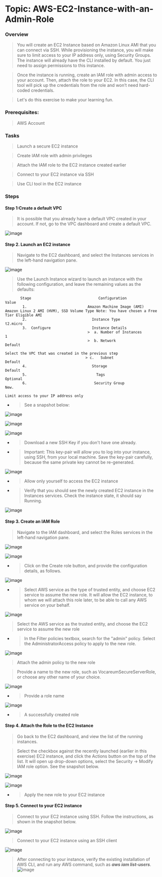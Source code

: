 # Topic: AWS-EC2-Instance-with-an-Admin-Role

### Overview

> You will create an EC2 Instance based on Amazon Linux AMI that you can connect via SSH. While provisioning the instance, you will make sure to limit access to your IP address only, using Security Groups. The instance will already have the CLI installed by default. You just need to assign permissions to this instance.

> Once the instance is running, create an IAM role with admin access to your account. Then, attach the role to your EC2. In this case, the CLI tool will pick up the credentials from the role and won’t need hard-coded credentials.

> Let's do this exercise to make your learning fun.

### Prerequisites:
> AWS Account

### Tasks
> Launch a secure EC2 instance

> Create IAM role with admin privileges

> Attach the IAM role to the EC2 instance created earlier

> Connect to your EC2 instance via SSH

> Use CLI tool in the EC2 instance

### Steps

#### Step 1:Create a default VPC

> It is possible that you already have a default VPC created in your account. If not, go to the VPC dashboard and create a default VPC.

![image](https://user-images.githubusercontent.com/40290711/171456820-4e8c6055-b720-4c14-aa21-862f653ae139.png)

#### Step 2. Launch an EC2 instance

> Navigate to the EC2 dashboard, and select the Instances services in the left-hand navigation pane.

![image](https://user-images.githubusercontent.com/40290711/171457891-95190ffa-733d-406c-b6d6-64cf4b064b17.png)

> Use the Launch Instance wizard to launch an instance with the following configuration, and leave the remaining values as the defaults:

           Stage	                           Configuration	                    Value
            1.	                          Amazon Machine Image (AMI)	    Amazon Linux 2 AMI (HVM), SSD Volume Type Note: You have chosen a Free Tier Eligible AMI
            2.	                            Instance Type	                    t2.micro
            3.	Configure                   Instance Details	
                                          >  a. Number of Instances	                      1
                                          >  b. Network	                              Default
                                                                         Select the VPC that was created in the previous step
                                         > c.   Subnet	                             Default
            4.	                            Storage	                             Default
            5.	                              Tags	                             Optional
            6.	                             Security Group	                    New.
                                                                              Limit access to your IP address only



- >  See a snapshot below:

![image](https://user-images.githubusercontent.com/40290711/171458262-da11863e-f456-4782-8cbc-3a0beceb7769.png)

![image](https://user-images.githubusercontent.com/40290711/171462445-3c1e21dc-5ac3-4205-b0d9-2805e01dfacd.png)

![image](https://user-images.githubusercontent.com/40290711/171462749-aa2c9715-f37d-4f14-ab9e-64b5f52bd04c.png)

- > Download a new SSH Key if you don't have one already.

- > Important: This key-pair will allow you to log into your instance, using SSH, from your local machine. Save the key-pair carefully, because the same private key cannot be re-generated.

![image](https://user-images.githubusercontent.com/40290711/171463945-41af0009-c331-4a80-b3a5-670826fe4b14.png)
- > Allow only yourself to access the EC2 instance

- > Verify that you should see the newly created EC2 instance in the Instances services. Check the instance state, it should say Running.



![image](https://user-images.githubusercontent.com/40290711/171467310-75135ce8-f825-4df0-a0cd-4adbde916451.png)


#### Step 3. Create an IAM Role
> Navigate to the IAM dashboard, and select the Roles services in the left-hand navigation pane.

![image](https://user-images.githubusercontent.com/40290711/171467697-a0ddfd63-06de-4bce-92c3-a0f7717c4abe.png)

![image](https://user-images.githubusercontent.com/40290711/171467871-6ea792e8-dad6-4942-b277-b256abe4fb8e.png)

- > Click on the Create role button, and provide the configuration details, as follows.

![image](https://user-images.githubusercontent.com/40290711/171468181-031fd25a-c042-456a-b8ae-63c3636a06e9.png)

- > Select AWS service as the type of trusted entity, and choose EC2 service to assume the new role. It will allow the EC2 instance, to whom we will attach this role later, to be able to call any AWS service on your behalf.

![image](https://user-images.githubusercontent.com/40290711/171469161-65ab2fc4-ec23-4f43-8c22-82256b8e9ae5.png)
> Select the AWS service as the trusted entity, and choose the EC2 service to assume the new role

- > In the Filter policies textbox, search for the "admin" policy. Select the AdministratorAccess policy to apply to the new role.

![image](https://user-images.githubusercontent.com/40290711/171470123-78f1aee2-792d-4f22-9992-7312e7332f50.png)
> Attach the admin policy to the new role

> Provide a name to the new role, such as VocareumSecureServerRole, or choose any other name of your choice.

![image](https://user-images.githubusercontent.com/40290711/171471094-6592a7b9-4eac-4f36-a6a2-373c9d25a9e5.png)
- >  Provide a role name

![image](https://user-images.githubusercontent.com/40290711/171471586-764f5563-b6cb-4d94-b847-7ca3fd70fe61.png)
- > A successfully created role

#### Step 4. Attach the Role to the EC2 Instance

> Go back to the EC2 dashboard, and view the list of the running instances.

> Select the checkbox against the recently launched (earlier in this exercise) EC2 instance, and click the Actions button on the top of the list. It will open up drop-down options, select the Security → Modify IAM role option. See the snapshot below.

![image](https://user-images.githubusercontent.com/40290711/171473008-64ec8c34-bfd5-4d45-abee-2d074d2ce66c.png)

![image](https://user-images.githubusercontent.com/40290711/171473729-70ea4789-a55c-46ed-8df4-f24245951e27.png)
- > Apply the new role to your EC2 instance

#### Step 5. Connect to your EC2 instance

> Connect to your EC2 instance using SSH. Follow the instructions, as shown in the snapshot below.

![image](https://user-images.githubusercontent.com/40290711/171476190-aebdafdf-6ad5-498f-9e35-bcc109850108.png)
> Connect to your EC2 instance using an SSH client

![image](https://user-images.githubusercontent.com/40290711/171478655-76cd86b2-306f-47dd-9df7-82e5dd94f92e.png)


> After connecting to your instance, verify the existing installation of AWS CLI, and run any AWS command, such as ***aws iam list-users***.
![image](https://user-images.githubusercontent.com/40290711/171479254-7f55f63d-b0ee-43e9-bee5-b45fbbe52a2b.png)

